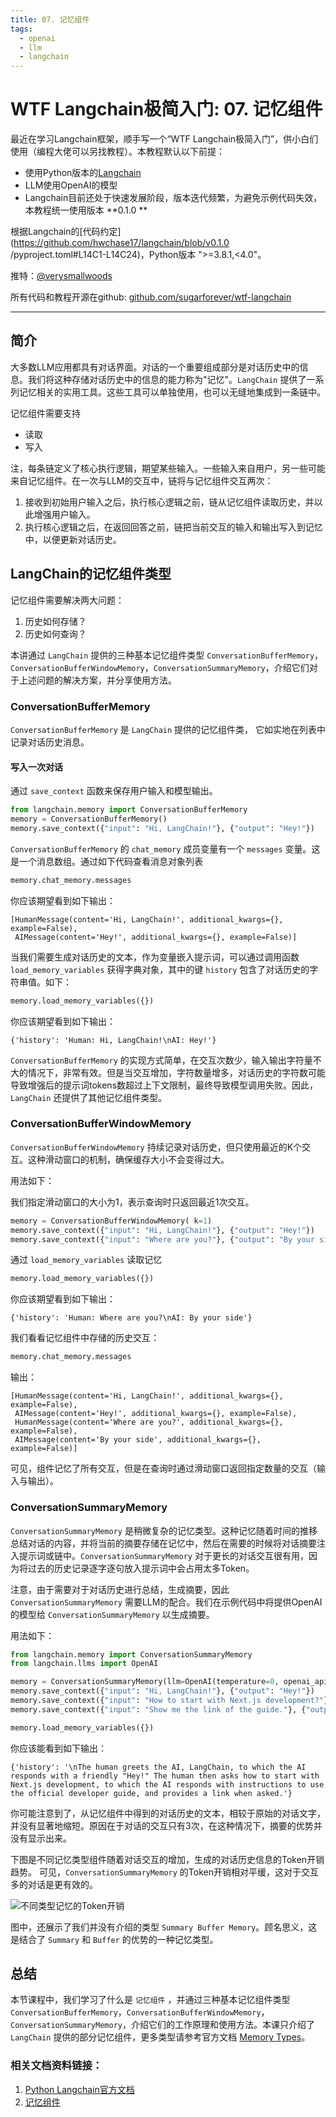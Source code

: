 ```yaml
---
title: 07. 记忆组件
tags:
  - openai
  - llm
  - langchain
---
```


# WTF Langchain极简入门: 07. 记忆组件

最近在学习Langchain框架，顺手写一个“WTF Langchain极简入门”，供小白们使用（编程大佬可以另找教程）。本教程默认以下前提：
- 使用Python版本的[Langchain](https://github.com/hwchase17/langchain)
- LLM使用OpenAI的模型
- Langchain目前还处于快速发展阶段，版本迭代频繁，为避免示例代码失效，本教程统一使用版本 **0.1.0 **

根据Langchain的[代码约定](https://github.com/hwchase17/langchain/blob/v0.1.0 /pyproject.toml#L14C1-L14C24)，Python版本 ">=3.8.1,<4.0"。

推特：[@verysmallwoods](https://twitter.com/verysmallwoods)

所有代码和教程开源在github: [github.com/sugarforever/wtf-langchain](https://github.com/sugarforever/wtf-langchain)

-----

## 简介

大多数LLM应用都具有对话界面。对话的一个重要组成部分是对话历史中的信息。我们将这种存储对话历史中的信息的能力称为"记忆"。`LangChain` 提供了一系列记忆相关的实用工具。这些工具可以单独使用，也可以无缝地集成到一条链中。

记忆组件需要支持
- 读取
- 写入

注，每条链定义了核心执行逻辑，期望某些输入。一些输入来自用户，另一些可能来自记忆组件。在一次与LLM的交互中，链将与记忆组件交互两次：
1. 接收到初始用户输入之后，执行核心逻辑之前，链从记忆组件读取历史，并以此增强用户输入。
2. 执行核心逻辑之后，在返回回答之前，链把当前交互的输入和输出写入到记忆中，以便更新对话历史。

## LangChain的记忆组件类型

记忆组件需要解决两大问题：
1. 历史如何存储？
2. 历史如何查询？

本讲通过 `LangChain` 提供的三种基本记忆组件类型 `ConversationBufferMemory`，`ConversationBufferWindowMemory`，`ConversationSummaryMemory`，介绍它们对于上述问题的解决方案，并分享使用方法。

### ConversationBufferMemory

`ConversationBufferMemory` 是 `LangChain` 提供的记忆组件类， 它如实地在列表中记录对话历史消息。

#### 写入一次对话

通过 `save_context` 函数来保存用户输入和模型输出。

```python
from langchain.memory import ConversationBufferMemory
memory = ConversationBufferMemory()
memory.save_context({"input": "Hi, LangChain!"}, {"output": "Hey!"})
```

`ConversationBufferMemory` 的 `chat_memory` 成员变量有一个 `messages` 变量。这是一个消息数组。通过如下代码查看消息对象列表

```python
memory.chat_memory.messages
```

你应该期望看到如下输出：

```shell
[HumanMessage(content='Hi, LangChain!', additional_kwargs={}, example=False),
 AIMessage(content='Hey!', additional_kwargs={}, example=False)]
```

当我们需要生成对话历史的文本，作为变量嵌入提示词，可以通过调用函数 `load_memory_variables` 获得字典对象，其中的键 `history` 包含了对话历史的字符串值。如下：

```python
memory.load_memory_variables({})
```

你应该期望看到如下输出：

```shell
{'history': 'Human: Hi, LangChain!\nAI: Hey!'}
```

`ConversationBufferMemory` 的实现方式简单，在交互次数少，输入输出字符量不大的情况下，非常有效。但是当交互增加，字符数量增多，对话历史的字符数可能导致增强后的提示词tokens数超过上下文限制，最终导致模型调用失败。因此，`LangChain` 还提供了其他记忆组件类型。

### ConversationBufferWindowMemory

`ConversationBufferWindowMemory` 持续记录对话历史，但只使用最近的K个交互。这种滑动窗口的机制，确保缓存大小不会变得过大。

用法如下：

我们指定滑动窗口的大小为1，表示查询时只返回最近1次交互。

```python
memory = ConversationBufferWindowMemory( k=1)
memory.save_context({"input": "Hi, LangChain!"}, {"output": "Hey!"})
memory.save_context({"input": "Where are you?"}, {"output": "By your side"})
```

通过 `load_memory_variables` 读取记忆

```python
memory.load_memory_variables({})
```

你应该期望看到如下输出：

```shell
{'history': 'Human: Where are you?\nAI: By your side'}
```

我们看看记忆组件中存储的历史交互：

```python
memory.chat_memory.messages
```

输出：

```shell
[HumanMessage(content='Hi, LangChain!', additional_kwargs={}, example=False),
 AIMessage(content='Hey!', additional_kwargs={}, example=False),
 HumanMessage(content='Where are you?', additional_kwargs={}, example=False),
 AIMessage(content='By your side', additional_kwargs={}, example=False)]
```

可见，组件记忆了所有交互，但是在查询时通过滑动窗口返回指定数量的交互（输入与输出）。

### ConversationSummaryMemory

`ConversationSummaryMemory` 是稍微复杂的记忆类型。这种记忆随着时间的推移总结对话的内容，并将当前的摘要存储在记忆中，然后在需要的时候将对话摘要注入提示词或链中。`ConversationSummaryMemory` 对于更长的对话交互很有用，因为将过去的历史记录逐字逐句放入提示词中会占用太多Token。

注意，由于需要对于对话历史进行总结，生成摘要，因此 `ConversationSummaryMemory` 需要LLM的配合。我们在示例代码中将提供OpenAI的模型给 `ConversationSummaryMemory` 以生成摘要。

用法如下：

```python
from langchain.memory import ConversationSummaryMemory
from langchain.llms import OpenAI

memory = ConversationSummaryMemory(llm=OpenAI(temperature=0, openai_api_key="您的有效openai api key"))
memory.save_context({"input": "Hi, LangChain!"}, {"output": "Hey!"})
memory.save_context({"input": "How to start with Next.js development?"}, {"output": "You can get started with its official developer guide."})
memory.save_context({"input": "Show me the link of the guide."}, {"output": "I'm looking for you now. Please stand by!"})

memory.load_memory_variables({})
```

你应该能看到如下输出：

```shell
{'history': '\nThe human greets the AI, LangChain, to which the AI responds with a friendly "Hey!" The human then asks how to start with Next.js development, to which the AI responds with instructions to use the official developer guide, and provides a link when asked.'}
```

你可能注意到了，从记忆组件中得到的对话历史的文本，相较于原始的对话文字，并没有显著地缩短。原因在于对话的交互只有3次，在这种情况下，摘要的优势并没有显示出来。

下图是不同记忆类型组件随着对话交互的增加，生成的对话历史信息的Token开销趋势。
可见，`ConversationSummaryMemory` 的Token开销相对平缓，这对于交互多的对话是更有效的。

![不同类型记忆的Token开销](./memory_types_performance.png)

图中，还展示了我们并没有介绍的类型 `Summary Buffer Memory`。顾名思义，这是结合了 `Summary` 和 `Buffer` 的优势的一种记忆类型。

## 总结
本节课程中，我们学习了什么是 `记忆组件` ，并通过三种基本记忆组件类型 `ConversationBufferMemory`，`ConversationBufferWindowMemory`，`ConversationSummaryMemory`，介绍它们的工作原理和使用方法。本课只介绍了 `LangChain` 提供的部分记忆组件，更多类型请参考官方文档 [Memory Types](https://python.langchain.com/docs/modules/memory/types/)。

### 相关文档资料链接：
1. [Python Langchain官方文档](https://python.langchain.com/docs/get_started/introduction.html) 
2. [记忆组件](https://python.langchain.com/docs/modules/memory/)